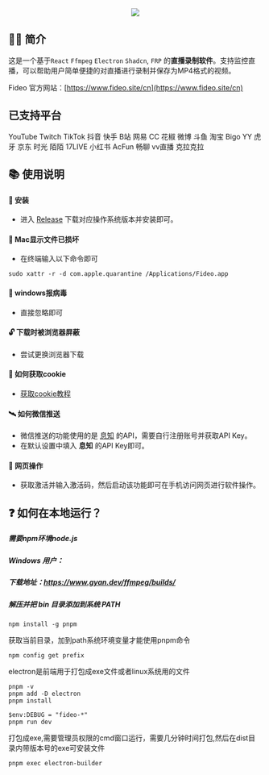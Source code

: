 <div align=center>
<img  src="https://raw.githubusercontent.com/chenfan0/fideo-live-record/main/src/renderer/src/assets/images/light/logo.png" />
</div>

## ✋🏻 简介
这是一个基于`React` `Ffmpeg` `Electron` `Shadcn`, `FRP` 的**直播录制软件**。支持监控直播，可以帮助用户简单便捷的对直播进行录制并保存为MP4格式的视频。

Fideo 官方网站：[https://www.fideo.site/cn](https://www.fideo.site/cn)

## 已支持平台
YouTube Twitch TikTok 抖音 快手 B站 网易 CC 花椒 微博 斗鱼 淘宝 Bigo YY 虎牙 京东 时光 陌陌 17LIVE 小红书 AcFun 畅聊 vv直播 克拉克拉

## 📚 使用说明
#### 🔧 安装
- 进入 [Release](https://github.com/chenfan0/fideo-live-record/releases) 下载对应操作系统版本并安装即可。
#### 🔨 Mac显示文件已损坏
- 在终端输入以下命令即可
```shell
sudo xattr -r -d com.apple.quarantine /Applications/Fideo.app
```
#### 💉 windows报病毒
- 直接忽略即可

#### 🔓 下载时被浏览器屏蔽
- 尝试更换浏览器下载

#### 🍪 如何获取cookie
- [获取cookie教程](https://www.bilibili.com/video/BV1G24y1o75g/?spm_id_from=333.337.search-card.all.click&vd_source=7175c3866fe9ca259066ef7898056268)

#### 🛰 如何微信推送
- 微信推送的功能使用的是 [息知](https://xz.qqoq.net/) 的API，需要自行注册账号并获取API Key。
- 在默认设置中填入 **息知** 的API Key即可。

#### 📱 网页操作
- 获取激活并输入激活码，然后启动该功能即可在手机访问网页进行软件操作。

## ❓ 如何在本地运行？
##### 需要npm环境node.js
##### Windows 用户：
##### 下载地址：https://www.gyan.dev/ffmpeg/builds/
##### 解压并把 bin 目录添加到系统 PATH
```shell
npm install -g pnpm
```
获取当前目录，加到path系统环境变量才能使用pnpm命令
```shell
npm config get prefix
```
electron是前端用于打包成exe文件或者linux系统用的文件
```shell
pnpm -v
pnpm add -D electron
pnpm install
```
```shell
$env:DEBUG = "fideo-*"
pnpm run dev
```
打包成exe,需要管理员权限的cmd窗口运行，需要几分钟时间打包,然后在dist目录内带版本号的exe可安装文件
```shell
pnpm exec electron-builder
```

